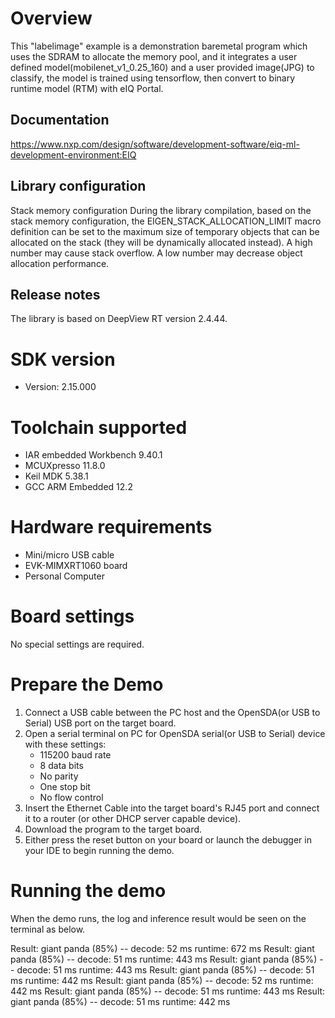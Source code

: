 Overview
========
This "labelimage" example is a demonstration baremetal program which uses the SDRAM to allocate
the memory pool, and it integrates a user defined model(mobilenet_v1_0.25_160) and a user
provided image(JPG) to classify, the model is trained using tensorflow, then convert to binary
runtime model (RTM) with eIQ Portal.

Documentation
-------------
  https://www.nxp.com/design/software/development-software/eiq-ml-development-environment:EIQ

Library configuration
------------------------
 Stack memory configuration
 During the library compilation, based on the stack memory configuration,
 the EIGEN_STACK_ALLOCATION_LIMIT macro definition can be set to the maximum
 size of temporary objects that can be allocated on the stack
 (they will be dynamically allocated instead). A high number may cause stack
 overflow. A low number may decrease object allocation performance.

Release notes
-------------
The library is based on DeepView RT version 2.4.44.


SDK version
===========
- Version: 2.15.000

Toolchain supported
===================
- IAR embedded Workbench  9.40.1
- MCUXpresso  11.8.0
- Keil MDK  5.38.1
- GCC ARM Embedded  12.2

Hardware requirements
=====================
- Mini/micro USB cable
- EVK-MIMXRT1060 board
- Personal Computer

Board settings
==============
No special settings are required.

Prepare the Demo
================
1.  Connect a USB cable between the PC host and the OpenSDA(or USB to Serial) USB port on the target board.
2.  Open a serial terminal on PC for OpenSDA serial(or USB to Serial) device with these settings:
    - 115200 baud rate
    - 8 data bits
    - No parity
    - One stop bit
    - No flow control
3.  Insert the Ethernet Cable into the target board's RJ45 port and connect it to a router (or other DHCP server capable device).
4.  Download the program to the target board.
5.  Either press the reset button on your board or launch the debugger in your IDE to begin running the demo.

Running the demo
================
When the demo runs, the log and inference result would be seen on the terminal as below.

   Result: giant panda (85%) -- decode: 52 ms runtime: 672 ms
   Result: giant panda (85%) -- decode: 51 ms runtime: 443 ms
   Result: giant panda (85%) -- decode: 51 ms runtime: 443 ms
   Result: giant panda (85%) -- decode: 51 ms runtime: 442 ms
   Result: giant panda (85%) -- decode: 52 ms runtime: 442 ms
   Result: giant panda (85%) -- decode: 51 ms runtime: 443 ms
   Result: giant panda (85%) -- decode: 51 ms runtime: 442 ms
